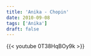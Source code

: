 ```yaml
---
title: 'Anika - Chopin'
date: 2010-09-08
tags: ['Anika']
draft: false
---
```

{{< youtube 0T38HqBOy9k >}}
